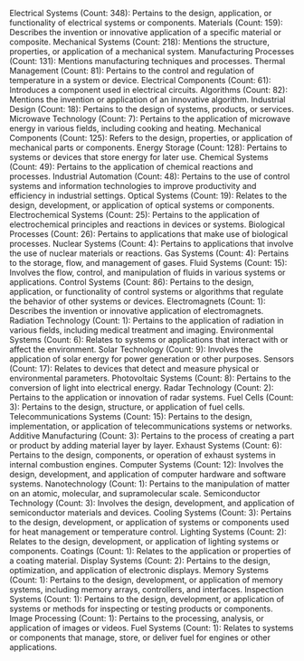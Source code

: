 Electrical Systems (Count: 348): Pertains to the design, application, or functionality of electrical systems or components.
Materials (Count: 159): Describes the invention or innovative application of a specific material or composite.
Mechanical Systems (Count: 218): Mentions the structure, properties, or application of a mechanical system.
Manufacturing Processes (Count: 131): Mentions manufacturing techniques and processes.
Thermal Management (Count: 81): Pertains to the control and regulation of temperature in a system or device.
Electrical Components (Count: 61): Introduces a component used in electrical circuits.
Algorithms (Count: 82): Mentions the invention or application of an innovative algorithm.
Industrial Design (Count: 18): Pertains to the design of systems, products, or services.
Microwave Technology (Count: 7): Pertains to the application of microwave energy in various fields, including cooking and heating.
Mechanical Components (Count: 125): Refers to the design, properties, or application of mechanical parts or components.
Energy Storage (Count: 128): Pertains to systems or devices that store energy for later use.
Chemical Systems (Count: 49): Pertains to the application of chemical reactions and processes.
Industrial Automation (Count: 48): Pertains to the use of control systems and information technologies to improve productivity and efficiency in industrial settings.
Optical Systems (Count: 19): Relates to the design, development, or application of optical systems or components.
Electrochemical Systems (Count: 25): Pertains to the application of electrochemical principles and reactions in devices or systems.
Biological Processes (Count: 26): Pertains to applications that make use of biological processes.
Nuclear Systems (Count: 4): Pertains to applications that involve the use of nuclear materials or reactions.
Gas Systems (Count: 4): Pertains to the storage, flow, and management of gases.
Fluid Systems (Count: 15): Involves the flow, control, and manipulation of fluids in various systems or applications.
Control Systems (Count: 86): Pertains to the design, application, or functionality of control systems or algorithms that regulate the behavior of other systems or devices.
Electromagnets (Count: 1): Describes the invention or innovative application of electromagnets.
Radiation Technology (Count: 1): Pertains to the application of radiation in various fields, including medical treatment and imaging.
Environmental Systems (Count: 6): Relates to systems or applications that interact with or affect the environment.
Solar Technology (Count: 9): Involves the application of solar energy for power generation or other purposes.
Sensors (Count: 17): Relates to devices that detect and measure physical or environmental parameters.
Photovoltaic Systems (Count: 8): Pertains to the conversion of light into electrical energy.
Radar Technology (Count: 2): Pertains to the application or innovation of radar systems.
Fuel Cells (Count: 3): Pertains to the design, structure, or application of fuel cells.
Telecommunications Systems (Count: 15): Pertains to the design, implementation, or application of telecommunications systems or networks.
Additive Manufacturing (Count: 3): Pertains to the process of creating a part or product by adding material layer by layer.
Exhaust Systems (Count: 6): Pertains to the design, components, or operation of exhaust systems in internal combustion engines.
Computer Systems (Count: 12): Involves the design, development, and application of computer hardware and software systems.
Nanotechnology (Count: 1): Pertains to the manipulation of matter on an atomic, molecular, and supramolecular scale.
Semiconductor Technology (Count: 3): Involves the design, development, and application of semiconductor materials and devices.
Cooling Systems (Count: 3): Pertains to the design, development, or application of systems or components used for heat management or temperature control.
Lighting Systems (Count: 2): Relates to the design, development, or application of lighting systems or components.
Coatings (Count: 1): Relates to the application or properties of a coating material.
Display Systems (Count: 2): Pertains to the design, optimization, and application of electronic displays.
Memory Systems (Count: 1): Pertains to the design, development, or application of memory systems, including memory arrays, controllers, and interfaces.
Inspection Systems (Count: 1): Pertains to the design, development, or application of systems or methods for inspecting or testing products or components.
Image Processing (Count: 1): Pertains to the processing, analysis, or application of images or videos.
Fuel Systems (Count: 1): Relates to systems or components that manage, store, or deliver fuel for engines or other applications.
